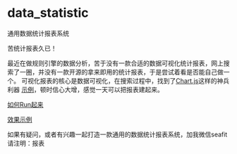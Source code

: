 # data_statistic
通用数据统计报表系统


苦统计报表久已！

最近在做规则引擎的数据分析，苦于没有一款合适的数据可视化统计报表，网上搜索了一圈，并没有一款开源的拿来即用的统计报表，于是尝试着看是否能自己做一个。
可视化报表的核心是数据可视化，在搜索过程中，找到了[Chart.js](https://github.com/chartjs/Chart.js)这样的神兵利器 [示例](https://www.chartjs.org/samples/latest/)，顿时信心大增，感觉一天可以把报表建起来。
  
[如何Run起来](https://github.com/seafitliu/data_statistic/blob/master/Docs/%E5%A6%82%E4%BD%95run%E8%B5%B7%E6%9D%A5.md)
  
[效果示例](http://182.92.221.32:9009/)
  
如果有疑问，或者有兴趣一起打造一款通用的数据统计报表系统，加我微信seafit  请注明：报表
